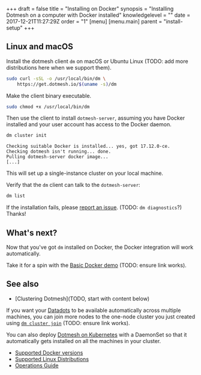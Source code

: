 +++
draft = false
title = "Installing on Docker"
synopsis = "Installing Dotmesh on a computer with Docker installed"
knowledgelevel = ""
date = 2017-12-21T11:27:29Z
order = "1"
[menu]
  [menu.main]
    parent = "install-setup"
+++

## Linux and macOS

Install the dotmesh client `dm` on macOS or Ubuntu Linux (TODO: add more distributions here when we support them).

```bash
sudo curl -sSL -o /usr/local/bin/dm \
    https://get.dotmesh.io/$(uname -s)/dm
```

Make the client binary executable.
```bash
sudo chmod +x /usr/local/bin/dm
```

Then use the client to install `dotmesh-server`, assuming you have Docker installed and your user account has access to the Docker daemon.

```bash
dm cluster init
```

```plain
Checking suitable Docker is installed... yes, got 17.12.0-ce.
Checking dotmesh isn't running... done.
Pulling dotmesh-server docker image...
[...]
```

This will set up a single-instance cluster on your local machine.

Verify that the `dm` client can talk to the `dotmesh-server`:
```bash
dm list
```

If the installation fails, please [report an issue](https://github.com/dotmesh-io/dotmesh). (TODO: `dm diagnostics`?)
Thanks!

## What's next?

Now that you've got `dm` installed on Docker, the Docker integration will work automatically.

Take it for a spin with the [Basic Docker demo](/tutorials/basic-docker/) (TODO: ensure link works).

## See also

* [Clustering Dotmesh](TODO, start with content below)

If you want your [Datadots](/concepts/what-is/) to be available automatically across multiple machines, you can join more nodes to the one-node cluster you just created using [`dm cluster join`](/references/cli/#join) (TODO: ensure link works).

You can also deploy [Dotmesh on Kubernetes](TODO) with a DaemonSet so that it automatically gets installed on all the machines in your cluster.

* [Supported Docker versions](TODO)
* [Supported Linux Distributions](TODO)
* [Operations Guide](TODO)
